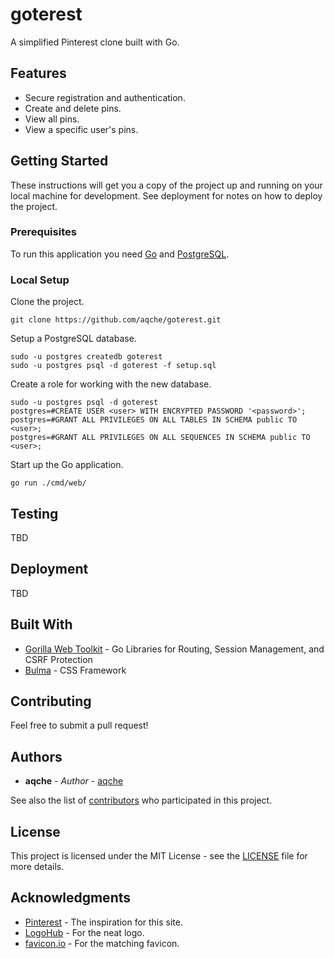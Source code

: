 # goterest

A simplified Pinterest clone built with Go.

## Features

- Secure registration and authentication.
- Create and delete pins.
- View all pins.
- View a specific user's pins.

## Getting Started

These instructions will get you a copy of the project up and running on your local machine for development. See deployment for notes on how to deploy the project.

### Prerequisites

To run this application you need [Go](https://golang.org/) and [PostgreSQL](https://www.postgresql.org/).

### Local Setup

Clone the project.

```
git clone https://github.com/aqche/goterest.git
```

Setup a PostgreSQL database.

```
sudo -u postgres createdb goterest
sudo -u postgres psql -d goterest -f setup.sql
```

Create a role for working with the new database.

```
sudo -u postgres psql -d goterest
postgres=#CREATE USER <user> WITH ENCRYPTED PASSWORD '<password>';
postgres=#GRANT ALL PRIVILEGES ON ALL TABLES IN SCHEMA public TO <user>;
postgres=#GRANT ALL PRIVILEGES ON ALL SEQUENCES IN SCHEMA public TO <user>;
```

Start up the Go application.

```
go run ./cmd/web/
```

## Testing

TBD

## Deployment

TBD

## Built With

- [Gorilla Web Toolkit](https://www.gorillatoolkit.org/) - Go Libraries for Routing, Session Management, and CSRF Protection
- [Bulma](https://bulma.io/) - CSS Framework

## Contributing

Feel free to submit a pull request!

## Authors

- **aqche** - _Author_ - [aqche](https://github.com/aqche)

See also the list of [contributors](https://github.com/aqche/goterest/contributors) who participated in this project.

## License

This project is licensed under the MIT License - see the [LICENSE](./LICENSE) file for more details.

## Acknowledgments

- [Pinterest](https://www.pinterest.com/) - The inspiration for this site.
- [LogoHub](https://logohub.io/) - For the neat logo.
- [favicon.io](https://favicon.io/) - For the matching favicon.
